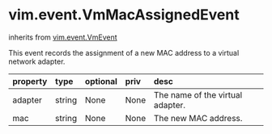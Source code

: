 vim.event.VmMacAssignedEvent
============================
inherits from [vim.event.VmEvent](docs/vim.event.VmEvent.md)


This event records the assignment of a new MAC address   to a virtual network adapter.

| property | type | optional | priv | desc |
|:---------|:-----|:---------|:-----|:-----|
| adapter | string | None | None | The name of the virtual adapter. |
| mac | string | None | None | The new MAC address. |


